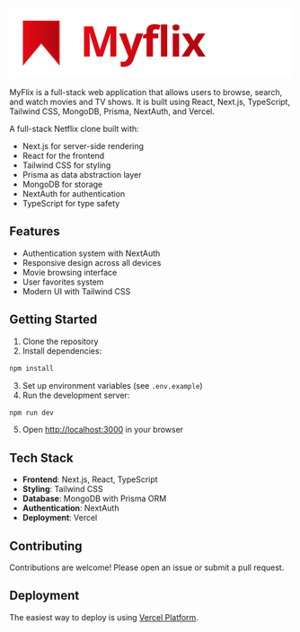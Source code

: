 ![Logo](public/logo.svg)

MyFlix is a full-stack web application that allows users to browse, search, and watch movies and TV shows. It is built using React, Next.js, TypeScript, Tailwind CSS, MongoDB, Prisma, NextAuth, and Vercel.

A full-stack Netflix clone built with:
- Next.js for server-side rendering
- React for the frontend
- Tailwind CSS for styling
- Prisma as data abstraction layer
- MongoDB for storage
- NextAuth for authentication
- TypeScript for type safety

## Features

- Authentication system with NextAuth
- Responsive design across all devices
- Movie browsing interface
- User favorites system
- Modern UI with Tailwind CSS

## Getting Started

1. Clone the repository
2. Install dependencies:
```bash
npm install
```
3. Set up environment variables (see `.env.example`)
4. Run the development server:
```bash
npm run dev
```
5. Open [http://localhost:3000](http://localhost:3000) in your browser

## Tech Stack

- **Frontend**: Next.js, React, TypeScript
- **Styling**: Tailwind CSS
- **Database**: MongoDB with Prisma ORM
- **Authentication**: NextAuth
- **Deployment**: Vercel

## Contributing

Contributions are welcome! Please open an issue or submit a pull request.

## Deployment

The easiest way to deploy is using [Vercel Platform](https://vercel.com/new?utm_medium=default-template&filter=next.js&utm_source=create-next-app&utm_campaign=create-next-app-readme).
